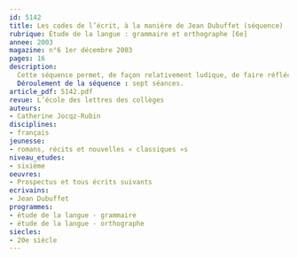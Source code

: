 ```yaml
---
id: 5142
title: Les codes de l’écrit, à la manière de Jean Dubuffet (séquence)
rubrique: Étude de la langue : grammaire et orthographe [6e]
annee: 2003
magazine: n°6 1er décembre 2003
pages: 16
description: 
  Cette séquence permet, de façon relativement ludique, de faire réfléchir les élèves sur la nécessité d’un code commun pour communiquer et de revenir sur certains des acquis fondamentaux du primaire, sur lesquels ils sont évalués en début de sixième. Il s’agit, à partir d’un texte d’auteur qui joue avec les règles de l’écrit, de conduire les élèves à prendre conscience de la nécessité de connaître et de respecter un même code pour pouvoir communiquer aisément. La première confrontation des élèves avec l’extrait de Jean Dubuffet est assez déroutante pour d’abord les faire réagir et ensuite pour pouvoir les conduire, en exploitant leurs propres difficultés de « déchiffrage », à mieux comprendre et à mieux accepter l’intérêt de la pratique des outils de langue, qui, souvent, leur apparaissent rébarbatifs en classe de français. Deux fiches outils, appelées  MÉMO 1 (sur la ponctuation) et MÉMO 2 (sur les types et formes de phrases), sont proposées comme synthèses de cours, sur des points traditionnellement abordés en début de sixième.
  Déroulement de la séquence : sept séances.
article_pdf: 5142.pdf
revue: L’école des lettres des collèges
auteurs:
- Catherine Jocqz-Rubin
disciplines:
- français
jeunesse:
- romans, récits et nouvelles « classiques »s
niveau_etudes:
- sixième
oeuvres:
- Prospectus et tous écrits suivants
ecrivains:
- Jean Dubuffet
programmes:
- étude de la langue - grammaire
- étude de la langue - orthographe
siecles:
- 20e siècle
---
```

